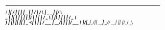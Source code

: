  ____  _____ ____ _   _ ____  _____    ____    _    ____ ___ _____  _    
/ ___|| ____/ ___| | | |  _ \| ____|  / ___|  / \  |  _ \_ _|_   _|/ \   
\___ \|  _|| |   | | | | |_) |  _|   | |     / _ \ | |_) | |  | | / _ \  
 ___) | |__| |___| |_| |  _ <| |___  | |___ / ___ \|  __/| |  | |/ ___ \ 
|____/|_____\____|\___/|_| \_\_____|  \____/_/   \_\_|  |___| |_/_/   \_\
                                                                         
